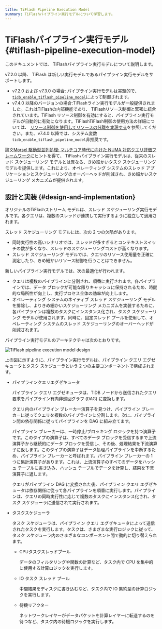 ```yaml
---
title: TiFlash Pipeline Execution Model
summary: TiFlashパイプライン実行モデルについて学習します。
---
```


# TiFlashパイプライン実行モデル {#tiflash-pipeline-execution-model}

このドキュメントでは、 TiFlashパイプライン実行モデルについて説明します。

v7.2.0 以降、 TiFlash は新しい実行モデルであるパイプライン実行モデルをサポートします。

-   v7.2.0 および v7.3.0 の場合: パイプライン実行モデルは実験的で、 [`tidb_enable_tiflash_pipeline_model`](https://docs.pingcap.com/tidb/v7.2/system-variables#tidb_enable_tiflash_pipeline_model-introduced-since-v720)によって制御されます。
-   v7.4.0 以降のバージョンの場合:TiFlashライン実行モデルが一般提供されました。これはTiFlashの内部機能であり、 TiFlashリソース制御と緊密に統合されています。TiFlash リソース制御を有効にすると、パイプライン実行モデルが自動的に有効になります。TiFlashTiFlash制御の使用方法の詳細については、 [リソース制御を使用してリソースの分離を実現する](/tidb-resource-control.md#parameters-for-resource-control)を参照してください。また、v7.4.0 以降では、システム変数`tidb_enable_tiflash_pipeline_model`非推奨です。

論文[Morsel 駆動型並列処理: マルチコア時代に向けた NUMA 対応クエリ評価フレームワーク](https://dl.acm.org/doi/10.1145/2588555.2610507)にヒントを得て、 TiFlashパイプライン実行モデルは、従来のスレッド スケジューリング モデルとは異なる、きめ細かいタスク スケジューリング モデルを提供します。これにより、オペレーティング システムのスレッド アプリケーションとスケジューリングのオーバーヘッドが削減され、きめ細かいスケジューリング メカニズムが提供されます。

## 設計と実装 {#design-and-implementation}

オリジナルのTiFlashストリーム モデルは、スレッド スケジューリング実行モデルです。各クエリは、複数のスレッドが連携して実行するように独立して適用されます。

スレッド スケジューリング モデルには、次の 2 つの欠陥があります。

-   同時実行性の高いシナリオでは、スレッドが多すぎるとコンテキストスイッチの数が多くなり、スレッドのスケジューリングコストが高くなります。
-   スレッド スケジューリング モデルでは、クエリのリソース使用量を正確に測定したり、きめ細かいリソース制御を行うことはできません。

新しいパイプライン実行モデルでは、次の最適化が行われます。

-   クエリは複数のパイプラインに分割され、順番に実行されます。各パイプラインでは、データ ブロックが可能な限りキャッシュに保持されるため、時間的な局所性が向上し、実行プロセス全体の効率が向上します。
-   オペレーティング システムのネイティブ スレッド スケジューリング モデルを排除し、よりきめ細かいスケジューリング メカニズムを実装するために、各パイプラインは複数のタスクにインスタンス化され、タスク スケジューリング モデルが使用されます。同時に、固定スレッド プールを使用して、オペレーティング システムのスレッド スケジューリングのオーバーヘッドが削減されます。

パイプライン実行モデルのアーキテクチャは次のとおりです。

![TiFlash pipeline execution model design](https://download.pingcap.com/images/docs/tiflash/tiflash-pipeline-model.png)

上の図に示すように、パイプライン実行モデルは、パイプライン クエリ エグゼキュータとタスク スケジューラという 2 つの主要コンポーネントで構成されます。

-   パイプラインクエリエグゼキュータ

    パイプライン クエリ エグゼキュータは、TiDB ノードから送信されたクエリ要求をパイプライン有向非巡回グラフ (DAG) に変換します。

    クエリ内のパイプライン ブレーカー演算子を見つけ、パイプライン ブレーカーに従ってクエリを複数のパイプラインに分割します。次に、パイプライン間の依存関係に従ってパイプラインを DAG に組み立てます。

    パイプライン ブレーカーは、一時停止/ブロッキング ロジックを持つ演算子です。このタイプの演算子は、すべてのデータ ブロックを受信するまで上流演算子から継続的にデータ ブロックを受信し、その後、処理結果を下流演算子に返します。このタイプの演算子はデータ処理パイプラインを中断するため、パイプライン ブレーカーと呼ばれます。パイプライン ブレーカーの 1 つに集計演算子があります。これは、上流演算子のすべてのデータをハッシュ テーブルに書き込み、ハッシュ テーブルでデータを計算し、結果を下流演算子に返します。

    クエリがパイプライン DAG に変換された後、パイプライン クエリ エグゼキュータは依存関係に従って各パイプラインを順番に実行します。パイプラインは、クエリの同時実行性に応じて複数のタスクにインスタンス化され、タスク スケジューラに送信されて実行されます。

-   タスクスケジューラ

    タスク スケジューラは、パイプライン クエリ エグゼキュータによって送信されたタスクを実行します。タスクは、さまざまな実行ロジックに従って、タスク スケジューラ内のさまざまなコンポーネント間で動的に切り替えられます。

    -   CPUタスクスレッドプール

        データのフィルタリングや関数の計算など、タスク内で CPU を集中的に使用する計算ロジックを実行します。

    -   IO タスク スレッド プール

        中間結果をディスクに書き込むなど、タスク内で IO 集約型の計算ロジックを実行します。

    -   待機リアクター

        ネットワークレイヤーがデータパケットを計算レイヤーに転送するのを待つなど、タスク内の待機ロジックを実行します。
